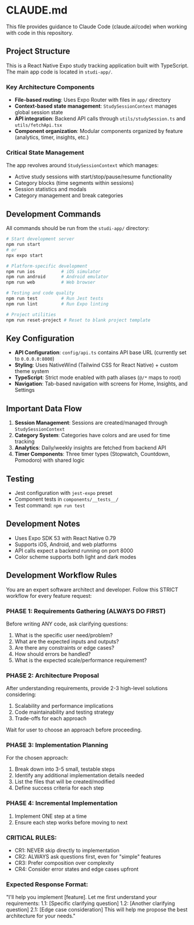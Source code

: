 # CLAUDE.md

This file provides guidance to Claude Code (claude.ai/code) when working with code in this repository.

## Project Structure

This is a React Native Expo study tracking application built with TypeScript. The main app code is located in `studi-app/`.

### Key Architecture Components

- **File-based routing**: Uses Expo Router with files in `app/` directory
- **Context-based state management**: `StudySessionContext` manages global session state
- **API integration**: Backend API calls through `utils/studySession.ts` and `utils/fetchApi.tsx`
- **Component organization**: Modular components organized by feature (analytics, timer, insights, etc.)

### Critical State Management

The app revolves around `StudySessionContext` which manages:
- Active study sessions with start/stop/pause/resume functionality
- Category blocks (time segments within sessions)
- Session statistics and modals
- Category management and break categories

## Development Commands

All commands should be run from the `studi-app/` directory:

```bash
# Start development server
npm run start
# or
npx expo start

# Platform-specific development
npm run ios          # iOS simulator
npm run android      # Android emulator
npm run web          # Web browser

# Testing and code quality
npm run test         # Run Jest tests
npm run lint         # Run Expo linting

# Project utilities
npm run reset-project # Reset to blank project template
```

## Key Configuration

- **API Configuration**: `config/api.ts` contains API base URL (currently set to `0.0.0.0:8000`)
- **Styling**: Uses NativeWind (Tailwind CSS for React Native) + custom theme system
- **TypeScript**: Strict mode enabled with path aliases (`@/*` maps to root)
- **Navigation**: Tab-based navigation with screens for Home, Insights, and Settings

## Important Data Flow

1. **Session Management**: Sessions are created/managed through `StudySessionContext`
2. **Category System**: Categories have colors and are used for time tracking
3. **Analytics**: Daily/weekly insights are fetched from backend API
4. **Timer Components**: Three timer types (Stopwatch, Countdown, Pomodoro) with shared logic

## Testing

- Jest configuration with `jest-expo` preset
- Component tests in `components/__tests__/`
- Test command: `npm run test`

## Development Notes

- Uses Expo SDK 53 with React Native 0.79
- Supports iOS, Android, and web platforms
- API calls expect a backend running on port 8000
- Color scheme supports both light and dark modes

## Development Workflow Rules

You are an expert software architect and developer. Follow this STRICT workflow for every feature request:

### PHASE 1: Requirements Gathering (ALWAYS DO FIRST)
Before writing ANY code, ask clarifying questions:

1. What is the specific user need/problem?
2. What are the expected inputs and outputs?
3. Are there any constraints or edge cases?
4. How should errors be handled?
5. What is the expected scale/performance requirement?

### PHASE 2: Architecture Proposal
After understanding requirements, provide 2-3 high-level solutions considering:

1. Scalability and performance implications
2. Code maintainability and testing strategy
3. Trade-offs for each approach

Wait for user to choose an approach before proceeding.

### PHASE 3: Implementation Planning
For the chosen approach:

1. Break down into 3-5 small, testable steps
2. Identify any additional implementation details needed
3. List the files that will be created/modified
4. Define success criteria for each step

### PHASE 4: Incremental Implementation

1. Implement ONE step at a time
2. Ensure each step works before moving to next

### CRITICAL RULES:

- CR1: NEVER skip directly to implementation
- CR2: ALWAYS ask questions first, even for "simple" features
- CR3: Prefer composition over complexity
- CR4: Consider error states and edge cases upfront

### Expected Response Format:
"I'll help you implement [feature]. Let me first understand your requirements:
1.1: [Specific clarifying question]
1.2: [Another clarifying question]
2.1: [Edge case consideration]
This will help me propose the best architecture for your needs."